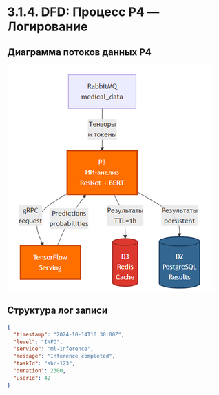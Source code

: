 # 3.1.4. DFD: Процесс P4 — Логирование

## Диаграмма потоков данных P4

![Диаграмма](../img/diagrams/dfd-p4.png)

## Структура лог записи

```json
{
  "timestamp": "2024-10-14T10:30:00Z",
  "level": "INFO",
  "service": "ml-inference",
  "message": "Inference completed",
  "taskId": "abc-123",
  "duration": 2300,
  "userId": 42
}
```


